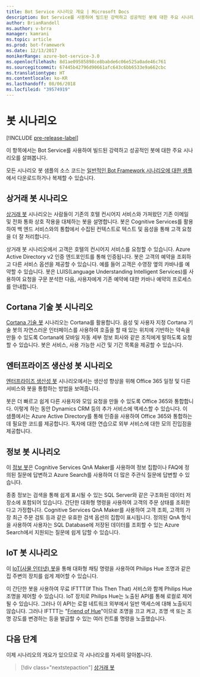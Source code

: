 ```yaml
---
title: Bot Service 시나리오 개요 | Microsoft Docs
description: Bot Service를 사용하여 빌드된 강력하고 성공적인 봇에 대한 주요 시나리오를 살펴봅니다.
author: BrianRandell
ms.author: v-brra
manager: kamrani
ms.topic: article
ms.prod: bot-framework
ms.date: 12/13/2017
monikerRange: azure-bot-service-3.0
ms.openlocfilehash: 8d1ae09585898ce8babde6c06e525a0ade46c761
ms.sourcegitcommit: 67445b42796d90661afc643c6bb6533e9a662cbc
ms.translationtype: HT
ms.contentlocale: ko-KR
ms.lasthandoff: 08/06/2018
ms.locfileid: "39574919"
---
```

# <a name="bot-scenarios"></a>봇 시나리오

[!INCLUDE [pre-release-label](includes/pre-release-label-v3.md)]

이 항목에서는 Bot Service를 사용하여 빌드된 강력하고 성공적인 봇에 대한 주요 시나리오를 살펴봅니다.

모든 시나리오 봇 샘플의 소스 코드는 [일반적인 Bot Framework 시나리오에 대한 샘플](https://aka.ms/bot/scenarios)에서 다운로드하거나 복제할 수 있습니다.

## <a name="commerce-bot-scenario"></a>상거래 봇 시나리오
[상거래 봇](bot-service-scenario-commerce.md) 시나리오는 사람들이 기존의 호텔 컨시어지 서비스와 가져왔던 기존 이메일 및 전화 통화 상호 작용을 대체하는 봇을 설명합니다. 봇은 Cognitive Services를 활용하여 백 엔드 서비스와의 통합에서 수집된 컨텍스트로 텍스트 및 음성을 통해 고객 요청을 더 잘 처리합니다.

상거래 봇 시나리오에서 고객은 호텔의 컨시어지 서비스를 요청할 수 있습니다. Azure Active Directory v2 인증 엔드포인트를 통해 인증됩니다. 봇은 고객의 예약을 조회하고 다른 서비스 옵션을 제공할 수 있습니다. 예를 들어 고객은 수영장 옆의 카바나를 예약할 수 있습니다. 봇은 LUIS(Language Understanding Intelligent Services)를 사용하여 요청을 구문 분석한 다음, 사용자에게 기존 예약에 대한 카바나 예약의 프로세스를 안내합니다.

## <a name="cortana-skill-bot-scenario"></a>Cortana 기술 봇 시나리오
[Cortana 기술 봇](bot-service-scenario-cortana-skill.md) 시나리오는 Cortana를 활용합니다. 음성 및 사용자 지정 Cortana 기술 봇의 자연스러운 인터페이스를 사용하여 호출을 할 때 있는 위치에 기반하는 약속을 만들 수 있도록 Cortana에 모바일 자동 세부 정보 회사와 같은 조직에게 말하도록 요청할 수 있습니다. 봇은 서비스, 사용 가능한 시간 및 기간 목록을 제공할 수 있습니다.

## <a name="enterprise-productivity-bot-scenario"></a>엔터프라이즈 생산성 봇 시나리오
[엔터프라이즈 생산성 봇](bot-service-scenario-enterprise-productivity.md) 시나리오에서는 생산성 향상을 위해 Office 365 일정 및 다른 서비스와 봇을 통합하는 방법을 보여줍니다.

봇은 더 빠르고 쉽게 다른 사용자와 모임 요청을 만들 수 있도록 Office 365와 통합합니다. 이렇게 하는 동안 Dynamics CRM 등의 추가 서비스에 액세스할 수 있습니다. 이 샘플에서는 Azure Active Directory를 통해 인증을 사용하여 Office 365와 통합하는 데 필요한 코드를 제공합니다. 독자에 대한 연습으로 외부 서비스에 대한 모의 진입점을 제공합니다.

## <a name="information-bot-scenario"></a>정보 봇 시나리오
이 [정보 봇](bot-service-scenario-informational.md)은 Cognitive Services QnA Maker를 사용하여 정보 집합이나 FAQ에 정의된 질문에 답변하고 Azure Search를 사용하여 더 많은 주관식 질문에 답변할 수 있습니다.

종종 정보는 검색을 통해 쉽게 표시될 수 있는 SQL Server와 같은 구조화된 데이터 저장소에 포함되어 있습니다. 간단한 대화형 명령을 사용하여 고객의 주문 상태를 조회한다고 가정합니다. Cognitive Services QnA Maker를 사용하여 고객 조회, 고객의 가장 최근 주문 검토 등과 같은 유효한 검색 옵션의 집합이 표시됩니다. 정의된 QnA 형식을 사용하여 사용자는 SQL Database에 저장된 데이터를 조회할 수 있는 Azure Search에서 지원되는 질문에 쉽게 답할 수 있습니다.

## <a name="iot-bot-scenario"></a>IoT 봇 시나리오
이 [IoT(사물 인터넷) 봇](bot-service-scenario-internet-things.md)을 통해 대화형 채팅 명령을 사용하여 Philips Hue 조명과 같은 집 주변의 장치를 쉽게 제어할 수 있습니다.

이 간단한 봇을 사용하여 무료 IFTTT(If This Then That) 서비스와 함께 Philips Hue 조명을 제어할 수 있습니다. IoT 장치로 Philips Hue는 노출된 API를 통해 로컬로 제어될 수 있습니다. 그러나 이 API는 로컬 네트워크 외부에서 일반 액세스에 대해 노출되지 않습니다. 그러나 IFTTT는 "[Friend of Hue](http://www2.meethue.com/en-us/friends-of-hue/ifttt/)"이므로 조명을 끄고 켜고, 조명 색 또는 조명 강도를 변경하는 등을 발급할 수 있는 여러 컨트롤 명령을 노출했습니다.

## <a name="next-steps"></a>다음 단계
이제 시나리오의 개요가 있으므로 각 시나리오를 자세히 알아봅니다.

> [!div class="nextstepaction"]
> [상거래 봇](bot-service-scenario-commerce.md)
